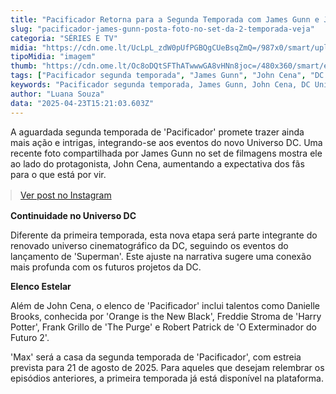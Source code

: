 ```yaml
---
title: "Pacificador Retorna para a Segunda Temporada com James Gunn e John Cena: Confira os Detalhes!"
slug: "pacificador-james-gunn-posta-foto-no-set-da-2-temporada-veja"
categoria: "SÉRIES E TV"
midia: "https://cdn.ome.lt/UcLpL_zdW0pUfPGBQgCUeBsqZmQ=/987x0/smart/uploads/conteudo/fotos/OMELETE_CAPA_-_2025-04-23T120919.015.png"
tipoMidia: "imagem"
thumb: "https://cdn.ome.lt/Oc8oDQtSFThATwwwGA8vHNn8joc=/480x360/smart/extras/conteudos/omelete_THUMB_-_2025-04-23T120909.017.png"
tags: ["Pacificador segunda temporada", "James Gunn", "John Cena", "DC Universe", "Max", "série de super-heróis", "estreia 2025"]
keywords: "Pacificador segunda temporada, James Gunn, John Cena, DC Universe, Max, série de super-heróis, estreia 2025"
author: "Luana Souza"
data: "2025-04-23T15:21:03.603Z"
---
```


A aguardada segunda temporada de 'Pacificador' promete trazer ainda mais ação e intrigas, integrando-se aos eventos do novo Universo DC. Uma recente foto compartilhada por James Gunn no set de filmagens mostra ele ao lado do protagonista, John Cena, aumentando a expectativa dos fãs para o que está por vir.

<blockquote class="instagram-media" data-instgrm-permalink="https://www.instagram.com/p/DIyw6IIMMiL/" data-instgrm-version="14" style="width:100%; max-width:540px; margin:1rem auto;"><a href="https://www.instagram.com/p/DIyw6IIMMiL/">Ver post no Instagram</a></blockquote>

**Continuidade no Universo DC**

Diferente da primeira temporada, esta nova etapa será parte integrante do renovado universo cinematográfico da DC, seguindo os eventos do lançamento de 'Superman'. Este ajuste na narrativa sugere uma conexão mais profunda com os futuros projetos da DC.

**Elenco Estelar**

Além de John Cena, o elenco de 'Pacificador' inclui talentos como Danielle Brooks, conhecida por 'Orange is the New Black', Freddie Stroma de 'Harry Potter', Frank Grillo de 'The Purge' e Robert Patrick de 'O Exterminador do Futuro 2'.

'Max' será a casa da segunda temporada de 'Pacificador', com estreia prevista para 21 de agosto de 2025. Para aqueles que desejam relembrar os episódios anteriores, a primeira temporada já está disponível na plataforma.